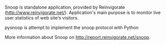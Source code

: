 Snoop is standalone application, provided by Reinvigorate (http://www.reinvigorate.net/). Application's main purpose is to monitor live user statistics of web site's visitors.

pysnoop is attempt to implement the snoop protocol with Python


More information about Snoop on http://report.reinvigorate.net/snoop.